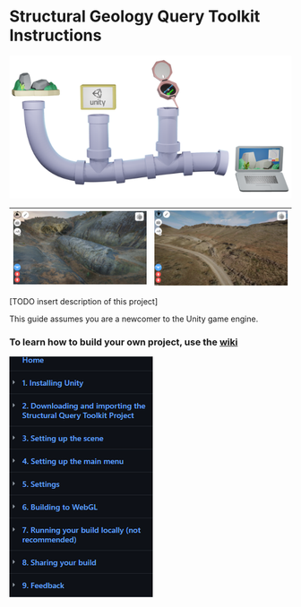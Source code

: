 

# Structural Geology Query Toolkit Instructions

![](Documentation/pipeline_2.png)



| <img src="Documentation/Whaleback.png" alt="Whaleback" style="zoom:25%;" /> | <img src="Documentation/Gastropod.png" alt="Gastropod" style="zoom: 25%;" /> |
| :----------------------------------------------------------: | :----------------------------------------------------------: |

[TODO insert description of this project]

This guide assumes you are a newcomer to the Unity game engine. 

### To learn how to build your own project, use the [wiki](https://github.com/UWRealityLab/StructuralQueryToolkit/wiki)



[![Sidebar](Documentation/Wiki_sidebar.png)](https://github.com/UWRealityLab/StructuralQueryToolkit/wiki)



